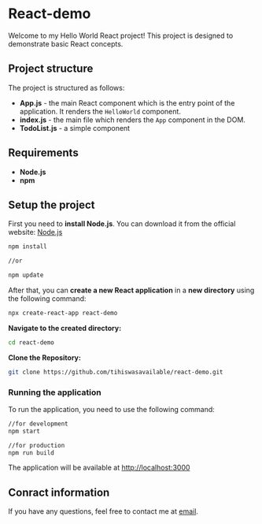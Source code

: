 # **React-demo**
Welcome to my Hello World React project! This project is designed to demonstrate basic React concepts.

## **Project structure**
The project is structured as follows:
- **App.js** - the main React component which is the entry point of the application. It renders the `HelloWorld` component.
- **index.js** - the main file which renders the `App` component in the DOM.
- **TodoList.js** - a simple component

## **Requirements**
- **Node.js**
- **npm**

## **Setup the project**
First you need to **install Node.js**. You can download it from the official website: [Node.js](https://nodejs.org/en/)

```bash
npm install

//or

npm update
```
After that, you can **create a new React application** in a **new directory** using the following command:
```bash
npx create-react-app react-demo
````
**Navigate to the created directory:**
```bash
cd react-demo
```
**Clone the Repository:**
```bash
git clone https://github.com/tihiswasavailable/react-demo.git
```
### **Running the application**
To run the application, you need to use the following command:
```bash
//for development
npm start 

//for production
npm run build 
```
The application will be available at [http://localhost:3000](http://localhost:3000)


## **Conract information**
If you have any questions, feel free to contact me at [email](mailto:stefan.jovic@edu.fh-joanneum.at). 
